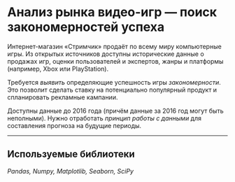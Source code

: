 # Анализ рынка видео-игр — поиск закономерностей успеха

Интернет-магазин «Стримчик» продаёт по всему миру компьютерные игры. 
Из открытых источников доступны исторические данные о продажах игр, оценки пользователей и экспертов, жанры и платформы (например, Xbox или PlayStation).

Требуется *выявить* определяющие успешность игры *закономерности*. Это позволит сделать ставку на потенциально популярный продукт и спланировать рекламные кампании.

Доступны данные до 2016 года (причём данные за 2016 год могут быть неполными). Нужно отработать *принцип работы с данными* для составления прогноза на будущие периоды.

___
## Используемые библиотеки

*Pandas, Numpy, Matplotlib, Seaborn, SciPy*
